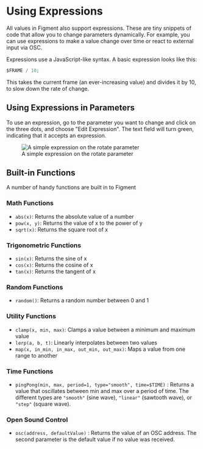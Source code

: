 # Using Expressions

All values in Figment also support expressions. These are tiny snippets of code that allow you to change parameters dynamically. For example, you can use expressions to make a value change over time or react to external input via OSC.

Expressions use a JavaScript-like syntax. A basic expression looks like this:

```js
$FRAME / 10;
```

This takes the current frame (an ever-increasing value) and divides it by 10, to slow down the rate of change.

## Using Expressions in Parameters

To use an expression, go to the parameter you want to change and click on the three dots, and choose "Edit Expression". The text field will turn green, indicating that it accepts an expression.

<figure><img src="/img/expressions/simple-expression.png" alt="A simple expression on the rotate parameter"/><figcaption>A simple expression on the rotate parameter</figcaption></figure>

## Built-in Functions

A number of handy functions are built in to Figment

### Math Functions

- `abs(x)`: Returns the absolute value of a number
- `pow(x, y)`: Returns the value of x to the power of y
- `sqrt(x)`: Returns the square root of x

### Trigonometric Functions

- `sin(x)`: Returns the sine of x
- `cos(x)`: Returns the cosine of x
- `tan(x)`: Returns the tangent of x

### Random Functions

- `random()`: Returns a random number between 0 and 1

### Utility Functions

- `clamp(x, min, max)`: Clamps a value between a minimum and maximum value
- `lerp(a, b, t)`: Linearly interpolates between two values
- `map(x, in_min, in_max, out_min, out_max)`: Maps a value from one range to another

### Time Functions

- `pingPong(min, max, period=1, type="smooth", time=$TIME)` : Returns a value that oscillates between min and max over a period of time. The different types are `"smooth"` (sine wave), `"linear"` (sawtooth wave), or `"step"` (square wave).

### Open Sound Control

- `osc(address, defaultValue)` : Returns the value of an OSC address. The second parameter is the default value if no value was received.
